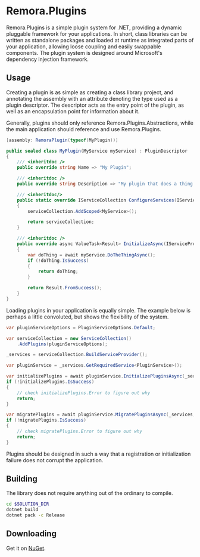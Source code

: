 Remora.Plugins
==============

Remora.Plugins is a simple plugin system for .NET, providing a dynamic pluggable
framework for your applications. In short, class libraries can be written as 
standalone packages and loaded at runtime as integrated parts of your 
application, allowing loose coupling and easily swappable components. The plugin 
system is designed around Microsoft's dependency injection framework.

## Usage
Creating a plugin is as simple as creating a class library project, and 
annotating the assembly with an attribute denoting the type used as a plugin 
descriptor. The descriptor acts as the entry point of the plugin, as well as an
encapsulation point for information about it.

Generally, plugins should only reference Remora.Plugins.Abstractions, while the
main application should reference and use Remora.Plugins.

```c#
[assembly: RemoraPlugin(typeof(MyPlugin))]

public sealed class MyPlugin(MyService myService) : PluginDescriptor
{
    /// <inheritdoc />
    public override string Name => "My Plugin";

    /// <inheritdoc />
    public override string Description => "My plugin that does a thing.";

    /// <inheritdoc/>
    public static override IServiceCollection ConfigureServices(IServiceCollection serviceCollection)
    {
        serviceCollection.AddScoped<MyService>();

        return serviceCollection;
    }

    /// <inheritdoc />
    public override async ValueTask<Result> InitializeAsync(IServiceProvider serviceProvider)
    {
        var doThing = await myService.DoTheThingAsync();
        if (!doThing.IsSuccess)
        {
            return doThing;
        }

        return Result.FromSuccess();
    }
}
```

Loading plugins in your application is equally simple. The example below is
perhaps a little convoluted, but shows the flexibility of the system.

```c#
var pluginServiceOptions = PluginServiceOptions.Default;

var serviceCollection = new ServiceCollection()
    .AddPlugins(pluginServiceOptions);

_services = serviceCollection.BuildServiceProvider();

var pluginService = _services.GetRequiredService<PluginService>();

var initializePlugins = await pluginService.InitializePluginsAsync(_services, ct);
if (!initializePlugins.IsSuccess)
{
    // check initializePlugins.Error to figure out why
    return;
}

var migratePlugins = await pluginService.MigratePluginsAsync(_services, ct);
if (!migratePlugins.IsSuccess)
{
    // check migratePlugins.Error to figure out why
    return;
}

```

Plugins should be designed in such a way that a registration or initialization 
failure does not corrupt the application.

## Building
The library does not require anything out of the ordinary to compile.

```bash
cd $SOLUTION_DIR
dotnet build
dotnet pack -c Release
```

## Downloading
Get it on [NuGet][1].


[1]: https://www.nuget.org/packages/Remora.Plugins/
